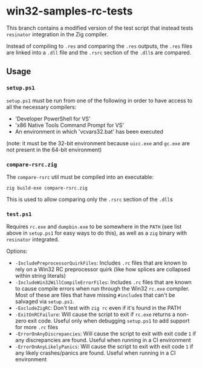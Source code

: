 win32-samples-rc-tests
======================

This branch contains a modified version of the test script that instead tests `resinator` integration in the Zig compiler.

Instead of compiling to `.res` and comparing the `.res` outputs, the `.res` files are linked into a `.dll` file and the `.rsrc` section of the `.dll`s are compared.

## Usage

### `setup.ps1`

`setup.ps1` must be run from one of the following in order to have access to all the necessary compilers:
 - 'Developer PowerShell for VS'
 - 'x86 Native Tools Command Prompt for VS'
 - An environment in which 'vcvars32.bat' has been executed

 (note: it must be the 32-bit environment because `uicc.exe` and `gc.exe` are not present in the 64-bit environment)

### `compare-rsrc.zig`

The `compare-rsrc` util must be compiled into an executable:
```
zig build-exe compare-rsrc.zig
```
This is used to allow comparing only the `.rsrc` section of the `.dll`s

### `test.ps1`

Requires `rc.exe` and `dumpbin.exe` to be somewhere in the `PATH` (see list above in `setup.ps1` for easy ways to do this), as well as a `zig` binary with `resinator` integrated.

Options:
- `-IncludePreprocessorQuirkFiles`: Includes `.rc` files that are known to rely on a Win32 RC preprocessor quirk (like how splices are collapsed within string literals)
- `-IncludeWin32WillCompileErrorFiles`: Includes `.rc` files that are known to cause compile errors when run through the Win32 `rc.exe` compiler. Most of these are files that have missing `#include`s that can't be salvaged via `setup.ps1`.
- `-ExcludeZigRC`: Don't test with `zig rc` even if it's found in the PATH
- `-ExitOnRCFailure`: Will cause the script to exit if `rc.exe` returns a non-zero exit code. Useful only when debugging `setup.ps1` to add support for more `.rc` files
- `-ErrorOnAnyDiscrepancies`: Will cause the script to exit with exit code `1` if any discrepancies are found. Useful when running in a CI environment
- `-ErrorOnAnyLikelyPanics`: Will cause the script to exit with exit code `1` if any likely crashes/panics are found. Useful when running in a CI environment
